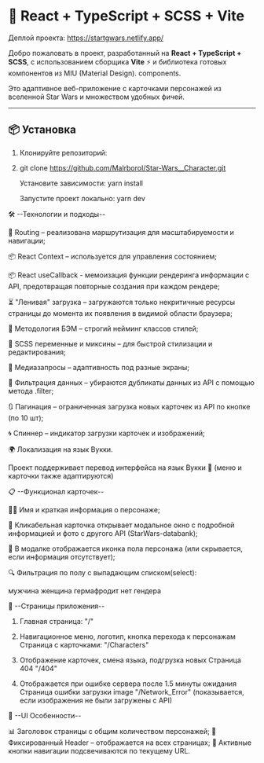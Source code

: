 # 🚀 React + TypeScript + SCSS + Vite

Деплой проекта: https://startgwars.netlify.app/

Добро пожаловать в проект, разработанный на **React + TypeScript + SCSS**, с использованием сборщика **Vite** ⚡️ и библиотека готовых компонентов из MIU (Material Design).
components.  

Это адаптивное веб-приложение с карточками персонажей из вселенной Star Wars и множеством удобных фичей.

---

## 📦 Установка

1. Клонируйте репозиторий:
2. 
   git clone https://github.com/MalrboroI/Star-Wars__Character.git
   
   Установите зависимости: yarn install

   Запустите проект локально: yarn dev

🛠️ --Технологии и подходы--

🔀 Routing – реализована маршрутизация для масштабируемости и навигации;

📦 React Context – используется для управления состоянием;

📦 React useCallback - мемоизация функции рендеринга информации с API, предотвращая повторные создания при каждом рендере;

⏳ "Ленивая" загрузка – загружаются только некритичные ресурсы страницы до момента их появления в видимой области браузера;

🎯 Методология БЭМ – строгий нейминг классов стилей;

🧩 SCSS переменные и миксины – для быстрой стилизации и редактирования;

📱 Медиазапросы – адаптивность под разные экраны;

🔄 Фильтрация данных – убираются дубликаты данных из API с помощью метода .filter;

🔃 Пагинация – ограниченная загрузка новых карточек из API по кнопке (по 10 шт);

🌀 Спиннер – индикатор загрузки карточек и изображений;

🌍 Локализация на язык Вукки.

Проект поддерживает перевод интерфейса на язык Вукки 🌌
(меню и карточки также адаптируются)

📋 --Функционал карточек--

🧑‍🚀 Имя и краткая информация о персонаже;

📸 Кликабельная карточка открывает модальное окно с подробной информацией и фото с другого API (StarWars-databank);

🚻 В модалке отображается иконка пола персонажа (или скрывается, если информация отсутствует);

🔍 Фильтрация по полу с выпадающим списком(select):

мужчина
женщина
гермафродит
нет гендера

🧭 --Страницы приложения--
1. Главная страница: "/"

2. Навигационное меню, логотип, кнопка перехода к персонажам
   Страница с карточками: "/Characters"

3. Отображение карточек, смена языка, подгрузка новых
   Страница 404 "/404"

4. Отображается при ошибке сервера после 1.5 минуты ожидания
   Страница ошибки загрузки image "/Network_Error" (показывается, если изображения не были загружены с API)

🧭 --UI Особенности--

📊 Заголовок страницы с общим количеством персонажей;
📌 Фиксированный Header – отображается на всех страницах;
🔗 Активные кнопки навигации подсвечиваются по текущему URL.
